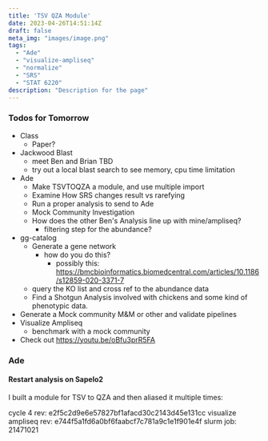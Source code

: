 ```yaml
---
title: 'TSV QZA Module'
date: 2023-04-26T14:51:14Z
draft: false
meta_img: "images/image.png"
tags:
  - "Ade"
  - "visualize-ampliseq"
  - "normalize"
  - "SRS"
  - "STAT 6220"
description: "Description for the page"
---
```


### Todos for Tomorrow

- Class
  - Paper?
- Jackwood Blast
  - meet Ben and Brian TBD
  - try out a local blast search to see memory, cpu time limitation
- Ade
  - Make TSVTOQZA a module, and use multiple import
  - Examine How SRS changes result vs rarefying
  - Run a proper analysis to send to Ade
  - Mock Community Investigation
  - How does the other Ben's Analysis line up with mine/ampliseq?
    - filtering step for the abundance?
- gg-catalog
  - Generate a gene network 
    - how do you do this?
      - possibly this: https://bmcbioinformatics.biomedcentral.com/articles/10.1186/s12859-020-3371-7
  - query the KO list and cross ref to the abundance data
  - Find a Shotgun Analysis involved with chickens and some kind of phenotypic data.
- Generate a Mock community M&M or other and validate pipelines
- Visualize Ampliseq
  - benchmark with a mock community
- Check out https://youtu.be/oBfu3prR5FA

### Ade 

#### Restart analysis on Sapelo2

I built a module for TSV to QZA and then aliased it multiple times:

cycle 4 rev: e2f5c2d9e6e57827bf1afacd30c2143d45e131cc
visualize ampliseq rev: e744f5a1fd6a0bf6faabcf7c781a9c1e1f901e4f
slurm job: 21471021

```bash
```
